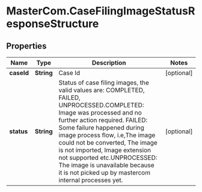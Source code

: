 # MasterCom.CaseFilingImageStatusResponseStructure

## Properties

Name | Type | Description | Notes
------------ | ------------- | ------------- | -------------
**caseId** | **String** | Case Id | [optional] 
**status** | **String** | Status of case filing images, the valid values are: COMPLETED, FAILED, UNPROCESSED.COMPLETED: Image was processed and no further action required. FAILED: Some failure happened during image process flow, i.e,The image could not be converted, The image is not imported, Image extension not supported etc.UNPROCESSED: The image is unavailable because it is not picked up by mastercom internal processes yet. | [optional] 


